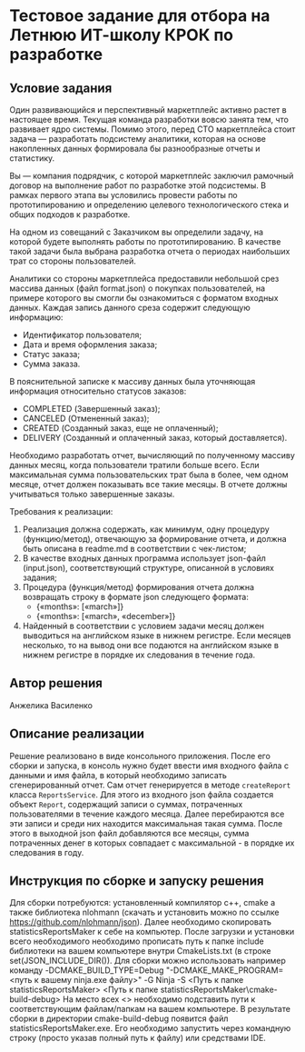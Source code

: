 # Тестовое задание для отбора на Летнюю ИТ-школу КРОК по разработке

## Условие задания
Один развивающийся и перспективный маркетплейс активно растет в настоящее время. Текущая команда разработки вовсю занята тем, что развивает ядро системы. Помимо этого, перед CTO маркетплейса стоит задача — разработать подсистему аналитики, которая на основе накопленных данных формировала бы разнообразные отчеты и статистику.

Вы — компания подрядчик, с которой маркетплейс заключил рамочный договор на выполнение работ по разработке этой подсистемы. В рамках первого этапа вы условились провести работы по прототипированию и определению целевого технологического стека и общих подходов к разработке.

На одном из совещаний с Заказчиком вы определили задачу, на которой будете выполнять работы по прототипированию. В качестве такой задачи была выбрана разработка отчета о периодах наибольших трат со стороны пользователей.

Аналитики со стороны маркетплейса предоставили небольшой срез массива данных (файл format.json) о покупках пользователей, на примере которого вы смогли бы ознакомиться с форматом входных данных. Каждая запись данного среза содержит следующую информацию:
- Идентификатор пользователя;
- Дата и время оформления заказа;
- Статус заказа;
- Сумма заказа.

В пояснительной записке к массиву данных была уточняющая информация относительно статусов заказов:
- COMPLETED (Завершенный заказ);
- CANCELED (Отмененный заказ);
- CREATED (Созданный заказ, еще не оплаченный);
- DELIVERY (Созданный и оплаченный заказ, который доставляется).

Необходимо разработать отчет, вычисляющий по полученному массиву данных месяц, когда пользователи тратили больше всего. Если максимальная сумма пользовательских трат была в более, чем одном месяце, отчет должен показывать все такие месяцы. В отчете должны учитываться только завершенные заказы.

Требования к реализации:
1. Реализация должна содержать, как минимум, одну процедуру (функцию/метод), отвечающую за формирование отчета, и должна быть описана в readme.md в соответствии с чек-листом;
2. В качестве входных данных программа использует json-файл (input.json), соответствующий структуре, описанной в условиях задания;
3. Процедура (функция/метод) формирования отчета должна возвращать строку в формате json следующего формата:
   - {«months»: [«march»]} 
   - {«months»: [«march», «december»]}
4. Найденный в соответствии с условием задачи месяц должен выводиться на английском языке в нижнем регистре. Если месяцев несколько, то на вывод они все подаются на английском языке в нижнем регистре в порядке их следования в течение года.

## Автор решения
Анжелика Василенко

## Описание реализации
Решение реализовано в виде консольного приложения. После его сборки и запуска, в консоль нужно будет ввести имя входного файла с данными и имя файла, в который необходимо записать сгенерированный отчет.
Сам отчет генерируется в методе  ```createReport``` класса ```ReportsService```. Для этого из входного json файла создается объект ```Report```, содержащий записи о суммах, потраченных пользователями в течение каждого месяца. Далее перебираются все эти записи и среди них находится максимальная такая сумма. После этого в выходной json файл добавляются все месяцы, сумма потраченных денег в которых совпадает с максимальной - в порядке их следования в году. 

## Инструкция по сборке и запуску решения
Для сборки потребуются: установленный компилятор с++, cmake а также библиотека nlohmann (скачать и установить можно по ссылке https://github.com/nlohmann/json).
Далее необходимо скопировать statisticsReportsMaker к себе на компьютер.
После загрузки и установки всего необходимого необходимо прописать путь к папке include библиотеки на вашем компьютере внутри СmakeLists.txt (в строке set(JSON_INCLUDE_DIR()).
Для сборки можно использовать например команду -DCMAKE_BUILD_TYPE=Debug "-DCMAKE_MAKE_PROGRAM=<путь к вашему ninja.exe файлу>" -G Ninja -S <Путь к папке statisticsReportsMaker> <Путь к папке statisticsReportsMaker\cmake-build-debug>
На место всех <> необходимо подставить пути к соответствующим файлам/папкам на вашем компьютере.
В результате сборки в директории cmake-build-debug появится файл statisticsReportsMaker.exe. Его необходимо запустить через командную строку (просто указав полный путь к файлу) или средствами IDE.
